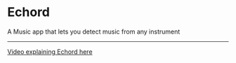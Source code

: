 # Echord
A Music app that lets you detect music from any instrument

---

[Video explaining Echord here](https://drive.google.com/drive/folders/1-CmjQf8tTazxC63SF5DOadquxQpDZaHb)
